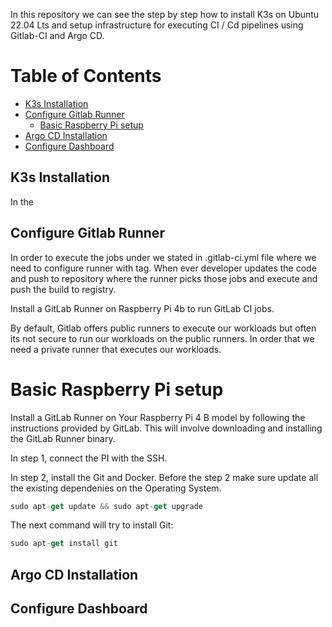 In this repository we can see the step by step how to install K3s on Ubuntu 22.04 Lts and setup infrastructure for executing CI / Cd pipelines using Gitlab-CI and Argo CD.  

Table of Contents
=================
* [K3s Installation](#k3s-installation)
* [Configure Gitlab Runner](#configure-gitlab-runner)
   * [Basic Raspberry Pi setup](#basic-raspberry-pi-setup)
* [Argo CD Installation](#argo-cd-installation)
* [Configure Dashboard](#configure-dashboard)

## K3s Installation
In the 



## Configure Gitlab Runner
In order to execute the jobs under we stated in .gitlab-ci.yml file where we need to configure runner with tag. When ever developer updates the code and push to repository where the runner picks those jobs and execute and push the build to registry.

Install a GitLab Runner on Raspberry Pi 4b to run GitLab CI jobs.

By default, Gitlab offers public runners to execute our workloads but often its not secure to run our workloads on the public runners. 
In order that we need a private runner that executes our workloads.

# Basic Raspberry Pi setup
Install a GitLab Runner on Your Raspberry Pi 4 B model by following the instructions provided by GitLab. This will involve downloading and installing the GitLab Runner binary.

In step 1, connect the PI with the SSH.

In step 2, install the Git and Docker. Before the step 2 make sure update all the existing dependenies on the Operating System. 
```jsx
sudo apt-get update && sudo apt-get upgrade
```
The next command will try to install Git:
```jsx
sudo apt-get install git
```



## Argo CD Installation

## Configure Dashboard